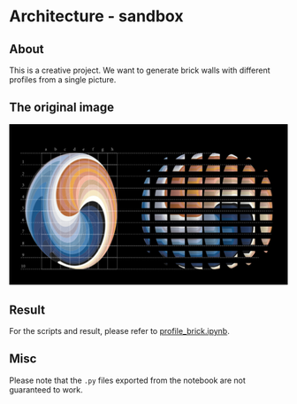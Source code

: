 # Architecture - sandbox

## About

This is a creative project. We want to generate brick walls with different profiles from a single picture.

## The original image

![rainbow spiral](./origin.png)

## Result

For the scripts and result, please refer to [profile_brick.ipynb](./profile_brick.ipynb).

## Misc

Please note that the `.py` files exported from the notebook are not guaranteed to work.
